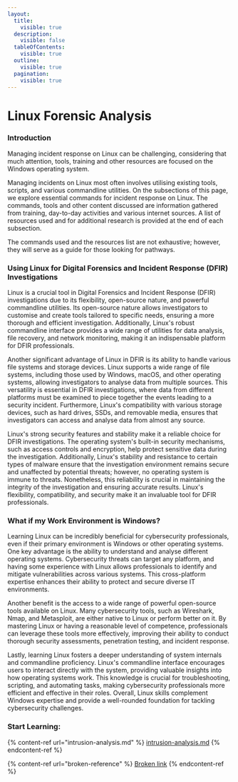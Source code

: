 ```yaml
---
layout:
  title:
    visible: true
  description:
    visible: false
  tableOfContents:
    visible: true
  outline:
    visible: true
  pagination:
    visible: true
---
```


# Linux Forensic Analysis

### Introduction

Managing incident response on Linux can be challenging, considering that much attention, tools, training and other resources are focused on the Windows operating system.

Managing incidents on Linux most often involves utilising existing tools, scripts, and various commandline utilities. On the subsections of this page, we explore essential commands for incident response on Linux. The commands, tools and other content discussed are information gathered from training, day-to-day activities and various internet sources. A list of resources used and for additional research is provided at the end of each subsection.

The commands used and the resources list are not exhaustive; however, they will serve as a guide for those looking for pathways.

### Using Linux for Digital Forensics and Incident Response (DFIR) Investigations

Linux is a crucial tool in Digital Forensics and Incident Response (DFIR) investigations due to its flexibility, open-source nature, and powerful commandline utilities. Its open-source nature allows investigators to customise and create tools tailored to specific needs, ensuring a more thorough and efficient investigation. Additionally, Linux's robust commandline interface provides a wide range of utilities for data analysis, file recovery, and network monitoring, making it an indispensable platform for DFIR professionals.

Another significant advantage of Linux in DFIR is its ability to handle various file systems and storage devices. Linux supports a wide range of file systems, including those used by Windows, macOS, and other operating systems, allowing investigators to analyse data from multiple sources. This versatility is essential in DFIR investigations, where data from different platforms must be examined to piece together the events leading to a security incident. Furthermore, Linux's compatibility with various storage devices, such as hard drives, SSDs, and removable media, ensures that investigators can access and analyse data from almost any source.

Linux's strong security features and stability make it a reliable choice for DFIR investigations. The operating system's built-in security mechanisms, such as access controls and encryption, help protect sensitive data during the investigation. Additionally, Linux's stability and resistance to certain types of malware ensure that the investigation environment remains secure and unaffected by potential threats; however, no operating system is immune to threats. Nonetheless, this reliability is crucial in maintaining the integrity of the investigation and ensuring accurate results. Linux's flexibility, compatibility, and security make it an invaluable tool for DFIR professionals.

### What if my Work Environment is Windows?

Learning Linux can be incredibly beneficial for cybersecurity professionals, even if their primary environment is Windows or other operating systems. One key advantage is the ability to understand and analyse different operating systems. Cybersecurity threats can target any platform, and having some experience with Linux allows professionals to identify and mitigate vulnerabilities across various systems. This cross-platform expertise enhances their ability to protect and secure diverse IT environments.

Another benefit is the access to a wide range of powerful open-source tools available on Linux. Many cybersecurity tools, such as Wireshark, Nmap, and Metasploit, are either native to Linux or perform better on it. By mastering Linux or having a reasonable level of competence, professionals can leverage these tools more effectively, improving their ability to conduct thorough security assessments, penetration testing, and incident response.

Lastly, learning Linux fosters a deeper understanding of system internals and commandline proficiency. Linux's commandline interface encourages users to interact directly with the system, providing valuable insights into how operating systems work. This knowledge is crucial for troubleshooting, scripting, and automating tasks, making cybersecurity professionals more efficient and effective in their roles. Overall, Linux skills complement Windows expertise and provide a well-rounded foundation for tackling cybersecurity challenges.

### Start Learning:&#x20;

{% content-ref url="intrusion-analysis.md" %}
[intrusion-analysis.md](intrusion-analysis.md)
{% endcontent-ref %}

{% content-ref url="broken-reference" %}
[Broken link](broken-reference)
{% endcontent-ref %}
